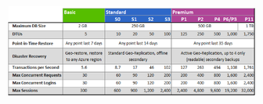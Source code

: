 ![服務層與效能等級](./media/sql-database-service-tiers-table/sql-database-service-tiers-table.png)

<!---HONumber=AcomDC_0420_2016-->